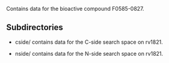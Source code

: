 Contains data for the bioactive compound F0585-0827.

## Subdirectories

- cside/ contains data for the C-side search space on rv1821.

- nside/ contains data for the N-side search space on rv1821.

